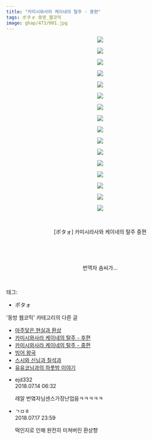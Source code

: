 ```yaml
---
title: "카미시와사라 케이네의 탈주 - 중편"
tags: ポタォ 동방_웹코믹
image: ghap/473/001.jpg
---
```

<div class="article">
<p style="text-align: center; clear: none; float: none;"><img src="{{ site.nasurl }}/ghap/473/001.jpg"/></p>
<p style="text-align: center; clear: none; float: none;"><img src="{{ site.nasurl }}/ghap/473/002.jpg"/></p>
<p style="text-align: center; clear: none; float: none;"><img src="{{ site.nasurl }}/ghap/473/003.jpg"/></p>
<p style="text-align: center; clear: none; float: none;"><img src="{{ site.nasurl }}/ghap/473/004.jpg"/></p>
<p style="text-align: center; clear: none; float: none;"><img src="{{ site.nasurl }}/ghap/473/005.jpg"/></p>
<p style="text-align: center; clear: none; float: none;"><img src="{{ site.nasurl }}/ghap/473/006.jpg"/></p>
<p style="text-align: center; clear: none; float: none;"><img src="{{ site.nasurl }}/ghap/473/007.jpg"/></p>
<p style="text-align: center; clear: none; float: none;"><img src="{{ site.nasurl }}/ghap/473/008.jpg"/></p>
<p style="text-align: center; clear: none; float: none;"><img src="{{ site.nasurl }}/ghap/473/009.jpg"/></p>
<p style="text-align: center; clear: none; float: none;"><img src="{{ site.nasurl }}/ghap/473/010.jpg"/></p>
<p style="text-align: center; clear: none; float: none;"><img src="{{ site.nasurl }}/ghap/473/011.jpg"/></p>
<p style="text-align: center; clear: none; float: none;"><img src="{{ site.nasurl }}/ghap/473/012.jpg"/></p>
<p style="text-align: center; clear: none; float: none;"><img src="{{ site.nasurl }}/ghap/473/013.jpg"/></p>
<p style="text-align: center; clear: none; float: none;"><img src="{{ site.nasurl }}/ghap/473/014.jpg"/></p>
<p style="text-align: center; clear: none; float: none;"><img src="{{ site.nasurl }}/ghap/473/015.jpg"/></p>
<p style="text-align: center; clear: none; float: none;"><img src="{{ site.nasurl }}/ghap/473/016.jpg"/></p>
<p style="text-align: center; clear: none; float: none;"><br/></p>
<p style="text-align: center; clear: none; float: none;">[ポタォ] 카미시라사와 케이네의 탈주 중편</p>
<p style="text-align: center; clear: none; float: none;"><br/></p>
<p style="text-align: center; clear: none; float: none;"><br/></p>
<p style="text-align: center; clear: none; float: none;">번역자 솜씨가...</p>
<p><br/></p>
</div><div class="tagTrail">
<p>태그: </p>
<ul>
<li>ポタォ</li>
</ul>
</div><div class="another">
<p>'동방 웹코믹' 카테고리의 다른 글</p>
<ul>
<li><a href="/2016-06-24-ghap_532">마주닿은 현실과 환상</a></li>
<li><a href="/2016-06-23-ghap_515">카미시와사라 케이네의 탈주 - 후편</a></li>
<li><a href="/2016-06-21-ghap_473">카미시와사라 케이네의 탈주 - 중편</a></li>
<li><a href="/2016-06-21-ghap_465">빙어 왕국</a></li>
<li><a href="/2016-06-21-ghap_461">스시와 신님과 칠석과</a></li>
<li><a href="/2016-06-21-ghap_445">유유코님과의 하룻밤 이야기</a></li>
</ul>
</div><div class="cb_module cb_fluid">
<div class="cb_wrt cb_profile">
<div class="comment">
<ul>
<li class="cb_thumb_off" id="comment15286396">
<div class="cb_comment_area">
<div class="cb_info_area">
<div class="cb_section">
<span class="cb_nick_name">ejd332</span>
</div>
<div class="cb_section">
<span class="cb_date">2018.07.14 06:32 </span>
</div>
</div>
<div class="cb_dsc_comment">
<p class="cb_dsc">
											레알 번옄자님센스가장난업음ㅋㅋㅋㅋㅋ
										</p>
</div>
</div></li>
<li class="cb_thumb_off" id="comment15288943">
<div class="cb_comment_area">
<div class="cb_info_area">
<div class="cb_section">
<span class="cb_nick_name">ㄱㅁㅎ</span>
</div>
<div class="cb_section">
<span class="cb_date">2018.07.17 23:59 </span>
</div>
</div>
<div class="cb_dsc_comment">
<p class="cb_dsc">
											떡인지로 인해 완전히 미쳐버린 환상향
										</p>
</div>
</div></li>
</ul>
</div>
</div><!-- commentList close -->
</div>